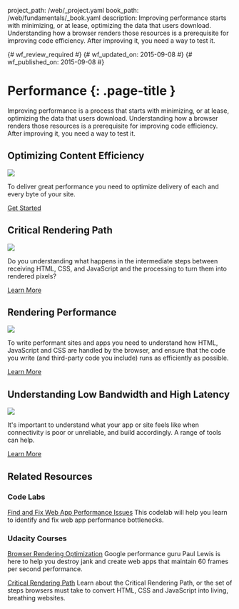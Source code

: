 project_path: /web/_project.yaml
book_path: /web/fundamentals/_book.yaml
description: Improving performance starts with minimizing, or at lease, optimizing the data that users download. Understanding how a browser renders those resources is a prerequisite for improving code efficiency. After improving it, you need a way to test it. 

{# wf_review_required #}
{# wf_updated_on: 2015-09-08 #}
{# wf_published_on: 2015-09-08 #}

# Performance {: .page-title }

Improving performance is a process that starts with minimizing, or at lease, optimizing the data that users download. Understanding how a browser renders those resources is a prerequisite for improving code efficiency. After improving it, you need a way to test it. 

## Optimizing Content Efficiency

<img src="https://placehold.it/300x200" class="attempt-right">

To deliver great performance you need to optimize delivery of each and every byte of your site.

[Get Started](optimizing-content-efficiency/)

<div style="clear:both;"></div>

## Critical Rendering Path

<img src="https://placehold.it/300x200" class="attempt-right">

Do you understanding what happens in the intermediate steps between receiving HTML, CSS, and JavaScript and the processing to turn them into rendered pixels?

[Learn More](critical-rendering-path/)

<div style="clear:both;"></div>

## Rendering Performance

<img src="https://placehold.it/300x200" class="attempt-right">

To write performant sites and apps you need to understand how HTML, JavaScript and CSS are handled by the browser, and ensure that the code you write (and third-party code you include) runs as efficiently as possible.

[Learn More](rendering/)

<div style="clear:both;"></div>

## Understanding Low Bandwidth and High Latency

<img src="https://placehold.it/300x200" class="attempt-right">

It's important to understand what your app or site feels like when connectivity is poor or unreliable, and build accordingly. A range of tools can help.

[Learn More](poor-connectivity/)

<div style="clear:both;"></div>


## Related Resources

### Code Labs

[Find and Fix Web App Performance Issues](/web/fundamentals/codelabs/web-perf/)
This codelab will help you learn to identify and fix web app performance bottlenecks.

### Udacity Courses

[Browser Rendering Optimization](https://udacity.com/ud860)
Google performance guru Paul Lewis is here to help you destroy jank and create
web apps that maintain 60 frames per second performance.

[Critical Rendering Path](https://udacity.com/ud884)
Learn about the Critical Rendering Path, or the set of steps browsers must take
to convert HTML, CSS and JavaScript into living, breathing websites.

<div style="clear:both;"></div>
